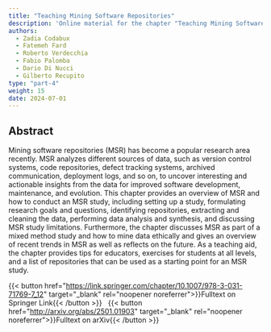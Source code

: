 ```yaml
---
title: "Teaching Mining Software Repositories"
description: 'Online material for the chapter "Teaching Mining Software Repositories"'
authors:
  - Zadia Codabux
  - Fatemeh Fard
  - Roberto Verdecchia
  - Fabio Palomba
  - Dario Di Nucci
  - Gilberto Recupito
type: "part-4"
weight: 15
date: 2024-07-01
---
```


## Abstract

Mining software repositories (MSR) has become a popular research area recently. MSR analyzes different sources of data, such as version control systems, code repositories, defect tracking systems, archived communication, deployment logs, and so on, to uncover interesting and actionable insights from the data for improved software development, maintenance, and evolution. This chapter provides an overview of MSR and how to conduct an MSR study, including setting up a study, formulating research goals and questions, identifying repositories, extracting and cleaning the data, performing data analysis and synthesis, and discussing MSR study limitations. Furthermore, the chapter discusses MSR as part of a mixed method study and how to mine data ethically and gives an overview of recent trends in MSR as well as reflects on the future. As a teaching aid, the chapter provides tips for educators, exercises for students at all levels, and a list of repositories that can be used as a starting point for an MSR study.

{{< button href="https://link.springer.com/chapter/10.1007/978-3-031-71769-7_12" target="_blank" rel="noopener noreferrer">}}Fulltext on Springer Link{{< /button >}} &nbsp; {{< button href="http://arxiv.org/abs/2501.01903" target="_blank" rel="noopener noreferrer">}}Fulltext on arXiv{{< /button >}}
